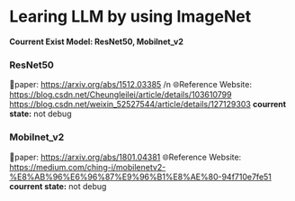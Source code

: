 # Learing LLM by using ImageNet
**Courrent Exist Model: ResNet50, Mobilnet_v2**
### **ResNet50**
📖paper: https://arxiv.org/abs/1512.03385 /n
🌐Reference Website: 
https://blog.csdn.net/Cheungleilei/article/details/103610799
https://blog.csdn.net/weixin_52527544/article/details/127129303
**courrent state:**
  not debug

### Mobilnet_v2
📖paper: https://arxiv.org/abs/1801.04381
🌐Reference Website: https://medium.com/ching-i/mobilenetv2-%E8%AB%96%E6%96%87%E9%96%B1%E8%AE%80-94f710e7fe51
**courrent state:**
  not debug
